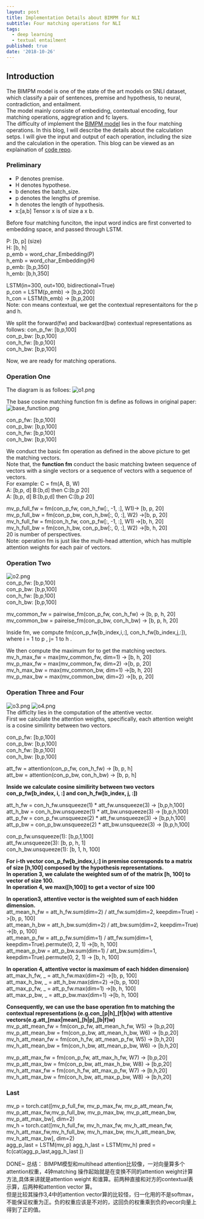 ```yaml
---
layout: post
title: Implementation Details about BIMPM for NLI
subtitle: Four matching operations for NLI
tags:
  - deep learning
  - textual entailment
published: true
date: '2018-10-26'
---
```


## Introduction
The BIMPM model is one of the state of the art models on SNLI dataset,
which classify a pair of sentences, premise and hypothesis, to neural, contradiction, and entailment.   
The model mainly consiste of embedidng, contextual encoding, four matching operations, aggregration and fc layers.  
The difficulty of implement the [BIMPM model](https://arxiv.org/abs/1702.03814) lies in the four matching operations. 
In this blog, I will describe the details about the calculation setps. I will give the input and output of each operation, including the size and the calculation in the operation. This blog can be viewed as an explaination of [code repo](https://github.com/galsang/BIMPM-pytorch).

### Preliminary
- P denotes premise.  
- H denotes hypothese.  
- b denotes the batch_size.  
- p denotes the lengths of premise.     
- h denotes the length of hypothesis.  
- x:[a,b] Tensor x is of size a x b.  


Before four matching funciton, the input word indics are first converted to embedding space, and passed through LSTM.

P: [b, p] (size)  
H: [b, h]  
p_emb = word_char_Embedding(P)  
h_emb = word_char_Embedding(H)  
p_emb: [b,p,350]  
h_emb: [b,h,350]  

LSTM(in=300, out=100, bidirectional=True)    
p_con = LSTM(p_emb) -> [b,p,200]  
h_con = LSTM(h_emb) -> [b,p,200]   
Note: con means contextual, we get the contextual representaitons for the p and h.

We split the forward(fw) and backward(bw) contextual representations as follows:
con_p_fw: [b,p,100]  
con_p_bw: [b,p,100]  
con_h_fw: [b,p,100]  
con_h_bw: [b,p,100]  

Now, we are ready for matching operations. 

### Operation One

The diagram is as folloes:
![o1.png]({{site.baseurl}}/img/o1.png)  

The base cosine matching function fm is define as follows in original paper:
![base_function.png]({{site.baseurl}}/img/base_function.png)  

con_p_fw: [b,p,100]   
con_p_bw: [b,p,100]     
con_h_fw: [b,p,100]    
con_h_bw: [b,p,100]   

We conduct the basic fm operation as defined in the above picture to get the matching vectors.  
Note that, the **function fm** conduct the basic matching bwteen sequence of vectors with a single vectors or a sequence of vectors with a sequence of vectors.  
For example:  C =   fm(A, B, W)  
A: [b,p, d] B:[b,d] then C:[b,p 20]  
A: [b,p, d] B:[b,p,d] then C:[b,p 20]  

mv_p_full_fw = fm(con_p_fw, con_h_fw[:, -1, :], W1)-> [b, p, 20]     
mv_p_full_bw = fm(con_p_bw, con_h_bw[:, 0, :], W2) ->[b, p, 20]     
mv_h_full_fw = fm(con_h_fw, con_p_fw[:, -1, :], W1) ->[b, h, 20]     
mv_h_full_bw = fm(con_h_bw, con_p_bw[:, 0, :], W2) ->[b, h, 20]     
20 is number of perspectives.   
Note: operation fm is just like the multi-head attention, which has multiple attention weights for each pair of vectors.  



### Operation Two
![o2.png]({{site.baseurl}}/img/o2.png)  
con_p_fw: [b,p,100]  
con_p_bw: [b,p,100]  
con_h_fw: [b,p,100]  
con_h_bw: [b,p,100]   

mv_common_fw = pairwise_fm(con_p_fw, con_h_fw)   ->  [b, p, h, 20]   
mv_common_bw = paireise_fm(con_p_bw, con_h_bw)   ->  [b, p, h, 20]   

Inside fm, we compute fm(con_p_fw[b_index,i,:], con_h_fw[b_index,j,:]), where i = 1 to p , j= 1 to h .

We then compute the maximum for to get the matching vectors.     
mv_h_max_fw = max(mv_common_fw, dim=1) -> [b, h, 20]     
mv_p_max_fw = max(mv_common_fw, dim=2) ->[b, p, 20]   
mv_h_max_bw = max(mv_common_bw, dim=1)  ->[b, h, 20]    
mv_p_max_bw = max(mv_common_bw, dim=2)  ->[b, p, 20]  


### Operation Three  and Four
![o3.png]({{site.baseurl}}/img/o3.png)
![o4.png]({{site.baseurl}}/img/o4.png)  
The difficlty lies in the computation of the attentive vector.  
First we calculate the attention weigths, specifically, each attention weight is a cosine similirity between two vectors.  

con_p_fw: [b,p,100]  
con_p_bw: [b,p,100]  
con_h_fw: [b,p,100]  
con_h_bw: [b,p,100]   

att_fw = attention(con_p_fw, con_h_fw) -> [b, p, h]  
att_bw = attention(con_p_bw, con_h_bw)  ->  [b, p, h]    

**Inside we calculate cosine similirity between two vectors con_p_fw[b_index, i, :] and con_h_fw[b_index, j, :])**

att_h_fw = con_h_fw.unsqueeze(1) \* att_fw.unsqueeze(3)  -> [b,p,h,100]  
att_h_bw = con_h_bw.unsqueeze(1) \* att_bw.unsqueeze(3)  -> [b,p,h,100]  
att_p_fw = con_p_fw.unsqueeze(2) \* att_fw.unsqueeze(3)  -> [b,p,h,100]  
att_p_bw = con_p_bw.unsqueeze(2) \* att_bw.unsqueeze(3)  -> [b,p,h,100]

con_p_fw.unsqueeze(1): [b,p,1,100]   
att_fw.unsqueeze(3): [b, p, h, 1]  
con_h_bw.unsqueeze(1): [b, 1, h, 100]

**For i-th vector con\_p\_fw[b\_index,i,:] in premise corresponds to a matrix of size [h,100] composed by the hypothesis representations.   
In operation 3, we calulate the weighted sum of of the matrix [h, 100] to vector of size 100.   
In operation 4, we max([h,100]) to get a vector of size 100**   

**In operation3, attentive vector is the weighted sum of each hidden dimension.**     
att_mean_h_fw = att_h_fw.sum(dim=2) / att_fw.sum(dim=2, keepdim=True)     ->[b, p, 100]  
att_mean_h_bw = att_h_bw.sum(dim=2) / att_bw.sum(dim=2, keepdim=True)     ->[b, p, 100]  
att_mean_p_fw = att_p_fw.sum(dim=1) / att_fw.sum(dim=1, keepdim=True).permute(0, 2, 1)    ->[b, h, 100]  
att_mean_p_bw = att_p_bw.sum(dim=1) / att_bw.sum(dim=1, keepdim=True).permute(0, 2, 1)    -> [b, h, 100]   


**In operation 4, attentive vector is maximum of each hidden dimension)**    
att_max_h_fw, _ = att_h_fw.max(dim=2)   ->[b, p, 100]  
att_max_h_bw, _ = att_h_bw.max(dim=2)    ->[b, p, 100]  
att_max_p_fw, _ = att_p_fw.max(dim=1)   ->[b, h, 100]  
att_max_p_bw, _ = att_p_bw.max(dim=1)    ->[b, h, 100]  

**Consequently, we can use the base operation fm to matching the contextual representations (e.g.con\_[p|h]\_[f|b]w) with attentive vectors(e.g.att\_[max|mean]\_[h|p]\_[b|f]w)**     
mv_p_att_mean_fw = fm(con_p_fw, att_mean_h_fw, W5)  -> [b,p,20]  
mv_p_att_mean_bw = fm(con_p_bw, att_mean_h_bw, W6) -> [b,p,20]  
mv_h_att_mean_fw = fm(con_h_fw, att_mean_p_fw, W5)  -> [b,h,20]    
mv_h_att_mean_bw = fm(con_h_bw, att_mean_p_bw, W6)  -> [b,h,20]  

mv_p_att_max_fw = fm(con_p_fw, att_max_h_fw, W7)  -> [b,p,20]   
mv_p_att_max_bw = fm(con_p_bw, att_max_h_bw, W8)  -> [b,p,20]  
mv_h_att_max_fw = fm(con_h_fw, att_max_p_fw, W7)  -> [b,h,20]  
mv_h_att_max_bw = fm(con_h_bw, att_max_p_bw, W8)  -> [b,h,20]  


### Last 

mv_p = torch.cat([mv_p_full_fw, mv_p_max_fw, mv_p_att_mean_fw, mv_p_att_max_fw,mv_p_full_bw, mv_p_max_bw, mv_p_att_mean_bw, mv_p_att_max_bw], dim=2)  
 mv_h = torch.cat([mv_h_full_fw, mv_h_max_fw, mv_h_att_mean_fw, mv_h_att_max_fw,mv_h_full_bw, mv_h_max_bw, mv_h_att_mean_bw, mv_h_att_max_bw], dim=2)  
 agg_p_last = LSTM(mv_p)
 agg_h_last = LSTM(mv_h)
pred = fc(cat(agg_p_last,agg_h_last ))

DONE~
总结： BIMPM模型和multihead attention比较像，一对向量算多个attention权重，4钟matching 操作起始就是在变换不同的attention weight计算方法,具体来讲就是attention weight 和谁算。前两种直接和对方的contextual表示算，后两种和attention vector 算。   
但是比较其操作3,4中的attention vector算的比较怪，归一化用的不是softmax，不能保证权重为正。负的权重应该是不对的，这回负的权重乘到负的vecor向量上得到了正的值。
